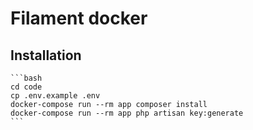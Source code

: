 # Filament docker 

## Installation

    ```bash
    cd code
    cp .env.example .env
    docker-compose run --rm app composer install
    docker-compose run --rm app php artisan key:generate
    ```
